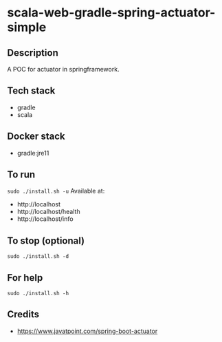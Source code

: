 # scala-web-gradle-spring-actuator-simple

## Description
A POC for actuator in springframework.

## Tech stack
- gradle
- scala

## Docker stack
- gradle:jre11

## To run
`sudo ./install.sh -u`
Available at:
- http://localhost
- http://localhost/health
- http://localhost/info

## To stop (optional)
`sudo ./install.sh -d`

## For help
`sudo ./install.sh -h`

## Credits
- https://www.javatpoint.com/spring-boot-actuator
